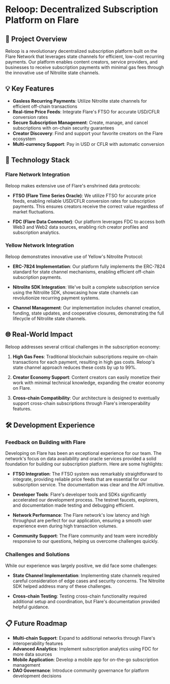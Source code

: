 # Reloop: Decentralized Subscription Platform on Flare

## 🚀 Project Overview

Reloop is a revolutionary decentralized subscription platform built on the Flare Network that leverages state channels for efficient, low-cost recurring payments. Our platform enables content creators, service providers, and businesses to receive subscription payments with minimal gas fees through the innovative use of Nitrolite state channels.

## 💡 Key Features

- **Gasless Recurring Payments**: Utilize Nitrolite state channels for efficient off-chain transactions
- **Real-time Price Feeds**: Integrate Flare's FTSO for accurate USD/CFLR conversion rates
- **Secure Subscription Management**: Create, manage, and cancel subscriptions with on-chain security guarantees
- **Creator Discovery**: Find and support your favorite creators on the Flare ecosystem
- **Multi-currency Support**: Pay in USD or CFLR with automatic conversion

## 🔧 Technology Stack

### Flare Network Integration

Reloop makes extensive use of Flare's enshrined data protocols:

- **FTSO (Flare Time Series Oracle)**: We utilize FTSO for accurate price feeds, enabling reliable USD/CFLR conversion rates for subscription payments. This ensures creators receive the correct value regardless of market fluctuations.

- **FDC (Flare Data Connector)**: Our platform leverages FDC to access both Web3 and Web2 data sources, enabling rich creator profiles and subscription analytics.

### Yellow Network Integration

Reloop demonstrates innovative use of Yellow's Nitrolite Protocol:

- **ERC-7824 Implementation**: Our platform fully implements the ERC-7824 standard for state channel mechanisms, enabling efficient off-chain subscription payments.

- **Nitrolite SDK Integration**: We've built a complete subscription service using the Nitrolite SDK, showcasing how state channels can revolutionize recurring payment systems.

- **Channel Management**: Our implementation includes channel creation, funding, state updates, and cooperative closures, demonstrating the full lifecycle of Nitrolite state channels.

## 🌐 Real-World Impact

Reloop addresses several critical challenges in the subscription economy:

1. **High Gas Fees**: Traditional blockchain subscriptions require on-chain transactions for each payment, resulting in high gas costs. Reloop's state channel approach reduces these costs by up to 99%.

2. **Creator Economy Support**: Content creators can easily monetize their work with minimal technical knowledge, expanding the creator economy on Flare.

3. **Cross-chain Compatibility**: Our architecture is designed to eventually support cross-chain subscriptions through Flare's interoperability features.

## 🛠️ Development Experience

### Feedback on Building with Flare

Developing on Flare has been an exceptional experience for our team. The network's focus on data availability and oracle services provided a solid foundation for building our subscription platform. Here are some highlights:

- **FTSO Integration**: The FTSO system was remarkably straightforward to integrate, providing reliable price feeds that are essential for our subscription service. The documentation was clear and the API intuitive.

- **Developer Tools**: Flare's developer tools and SDKs significantly accelerated our development process. The testnet faucets, explorers, and documentation made testing and debugging efficient.

- **Network Performance**: The Flare network's low latency and high throughput are perfect for our application, ensuring a smooth user experience even during high transaction volumes.

- **Community Support**: The Flare community and team were incredibly responsive to our questions, helping us overcome challenges quickly.

### Challenges and Solutions

While our experience was largely positive, we did face some challenges:

- **State Channel Implementation**: Implementing state channels required careful consideration of edge cases and security concerns. The Nitrolite SDK helped address many of these challenges.

- **Cross-chain Testing**: Testing cross-chain functionality required additional setup and coordination, but Flare's documentation provided helpful guidance.

## 📋 Future Roadmap

- **Multi-chain Support**: Expand to additional networks through Flare's interoperability features
- **Advanced Analytics**: Implement subscription analytics using FDC for more data sources
- **Mobile Application**: Develop a mobile app for on-the-go subscription management
- **DAO Governance**: Introduce community governance for platform development decisions